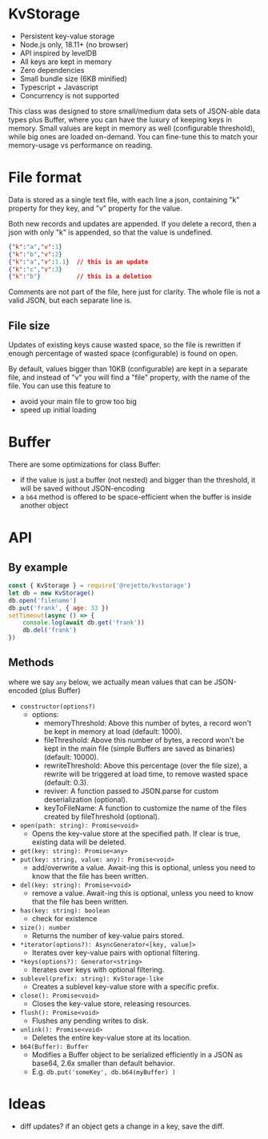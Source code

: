 # KvStorage

- Persistent key-value storage
- Node.js only, 18.11+ (no browser)
- API inspired by levelDB
- All keys are kept in memory
- Zero dependencies
- Small bundle size (6KB minified)
- Typescript + Javascript
- Concurrency is not supported

This class was designed to store small/medium data sets of JSON-able data types plus Buffer,
where you can have the luxury of keeping keys in memory.
Small values are kept in memory as well (configurable threshold), while big ones are loaded on-demand.
You can fine-tune this to match your memory-usage vs performance on reading.

# File format

Data is stored as a single text file, with each line a json, containing "k" property for they key, 
and "v" property for the value. 

Both new records and updates are appended. If you delete a record, 
then a json with only "k" is appended, so that the value is undefined.

```json
{"k":"a","v":1}
{"k":"b","v":2}
{"k":"a","v":1.1}  // this is an update
{"k":"c","v":3}
{"k":"b"}          // this is a deletion
```

Comments are not part of the file, here just for clarity. The whole file is not a valid JSON, but each separate line is. 

## File size
Updates of existing keys cause wasted space, so the file is rewritten if enough
percentage of wasted space (configurable) is found on open.

By default, values bigger than 10KB (configurable) are kept in a separate file,
and instead of "v" you will find a "file" property, with the name of the file.
You can use this feature to
- avoid your main file to grow too big
- speed up initial loading

# Buffer

There are some optimizations for class Buffer:
- if the value is just a buffer (not nested) and bigger than the threshold, it will be saved without JSON-encoding
- a `b64` method is offered to be space-efficient when the buffer is inside another object

# API

## By example

```javascript
const { KvStorage } = require('@rejetto/kvstorage')
let db = new KvStorage()
db.open('filename')
db.put('frank', { age: 33 })
setTimeout(async () => {
    console.log(await db.get('frank'))
    db.del('frank')
})
```

## Methods

where we say `any` below, we actually mean values that can be JSON-encoded (plus Buffer)

- `constructor(options?)`
  - options:
    - memoryThreshold: Above this number of bytes, a record won't be kept in memory at load (default: 1000).
    - fileThreshold: Above this number of bytes, a record won't be kept in the main file (simple Buffers are saved as binaries) (default: 10000).
    - rewriteThreshold: Above this percentage (over the file size), a rewrite will be triggered at load time, to remove wasted space (default: 0.3).
    - reviver: A function passed to JSON.parse for custom deserialization (optional).
    - keyToFileName: A function to customize the name of the files created by fileThreshold (optional).
- `open(path: string): Promise<void>`
  - Opens the key-value store at the specified path. If clear is true, existing data will be deleted. 
- `get(key: string): Promise<any>`
- `put(key: string, value: any): Promise<void>`
  - add/overwrite a value. Await-ing this is optional, unless you need to know that the file has been written.
- `del(key: string): Promise<void>`
  - remove a value. Await-ing this is optional, unless you need to know that the file has been written.
- `has(key: string): boolean`
  - check for existence 
- `size(): number`
  - Returns the number of key-value pairs stored.
- `*iterator(options?): AsyncGenerator<[key, value]>`
  - Iterates over key-value pairs with optional filtering.
- `*keys(options?): Generator<string>`
  - Iterates over keys with optional filtering.
- `sublevel(prefix: string): KvStorage-like`
  - Creates a sublevel key-value store with a specific prefix.
- `close(): Promise<void>`
  - Closes the key-value store, releasing resources. 
- `flush(): Promise<void>`
  - Flushes any pending writes to disk.
- `unlink(): Promise<void>`
  - Deletes the entire key-value store at its location.
- `b64(Buffer): Buffer`
    - Modifies a Buffer object to be serialized efficiently in a JSON as base64, 2.6x smaller than default behavior.
    - E.g. `db.put('someKey', db.b64(myBuffer) )`

# Ideas

- diff updates? if an object gets a change in a key, save the diff.
